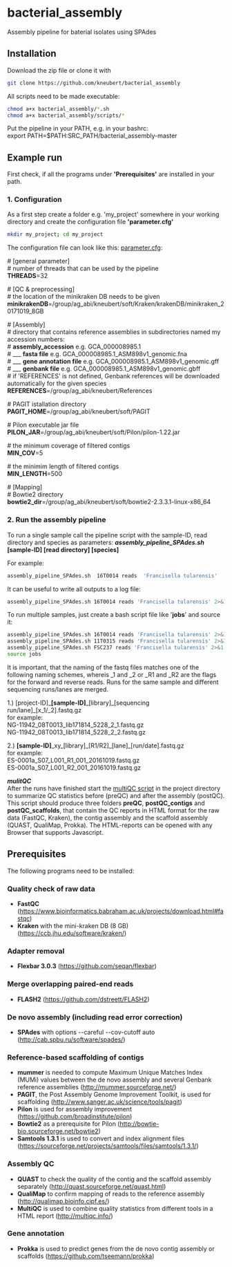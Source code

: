 # bacterial_assembly
Assembly pipeline for baterial isolates using SPAdes

## Installation
Download the zip file or clone it with   
```sh
git clone https://github.com/kneubert/bacterial_assembly
```

All scripts need to be made executable:  
```sh
chmod a+x bacterial_assembly/*.sh  
chmod a+x bacterial_assembly/scripts/*  
```

Put the pipeline in your PATH, e.g. in your bashrc:  
export PATH=$PATH:SRC_PATH/bacterial_assembly-master 

## Example run
First check, if all the programs under **'Prerequisites'** are installed in your path.

### **1. Configuration**
As a first step create a folder e.g. 'my_project' somewhere in your working directory and create the configuration file **'parameter.cfg'**   
```sh
mkdir my_project; cd my_project  
```
The configuration file can look like this: [parameter.cfg](https://raw.githubusercontent.com/kneubert/bacterial_assembly/master/example/parameter.cfg):

\# [general parameter]   
\# number of threads that can be used by the pipeline      
**THREADS**=32   

\# [QC & preprocessing]   
\# the location of the minikraken DB needs to be given 
**minikrakenDB**=/group/ag_abi/kneubert/soft/Kraken/krakenDB/minikraken_20171019_8GB

\# [Assembly]   
\# directory that contains reference assemblies in subdirectories named my accession numbers:   
\# **assembly_accession** e.g. GCA_000008985.1   
\# ___ **fasta file** e.g. GCA_000008985.1_ASM898v1_genomic.fna   
\# ___ **gene annotation file** e.g. GCA_000008985.1_ASM898v1_genomic.gff   
\# ___ **genbank file** e.g. GCA_000008985.1_ASM898v1_genomic.gbff   
\# if 'REFERENCES' is not defined, Genbank references will be downloaded automatically for the given species   
**REFERENCES**=/group/ag_abi/kneubert/References 

\# PAGIT istallation directory   
**PAGIT_HOME**=/group/ag_abi/kneubert/soft/PAGIT

\# Pilon executable jar file   
**PILON_JAR**=/group/ag_abi/kneubert/soft/Pilon/pilon-1.22.jar   

\# the minimum coverage of filtered contigs   
**MIN_COV**=5   

\# the minimim length of filtered contigs   
**MIN_LENGTH**=500   

\# [Mapping]   
\# Bowtie2 directory   
**bowtie2_dir**=/group/ag_abi/kneubert/soft/bowtie2-2.3.3.1-linux-x86_64   

### **2. Run the assembly pipeline**
To run a single sample call the pipeline script with the sample-ID, read directory and species as parameters:
***assembly_pipeline_SPAdes.sh***  **[sample-ID] [read directory]  [species]**   

For example:
```sh 
assembly_pipeline_SPAdes.sh  16T0014 reads  'Francisella tularensis'   
```
It can be useful to write all outputs to a log file:   
```sh
assembly_pipeline_SPAdes.sh 16T0014 reads 'Francisella tularensis' 2>&1 |tee -a 16T0014.log   
```
To run multiple samples, just create a bash script file like '**jobs**' and source it:   
```sh
assembly_pipeline_SPAdes.sh 16T0014 reads 'Francisella tularensis' 2>&1 |tee -a 16T0014.log   
assembly_pipeline_SPAdes.sh 11T0315 reads 'Francisella tularensis' 2>&1 |tee -a 11T0315.log   
assembly_pipeline_SPAdes.sh FSC237 reads 'Francisella tularensis' 2>&1 |tee -a FSC237.log   
source jobs  
```
It is important, that the naming of the fastq files matches one of the following naming schemes, whereis _1 and _2 or _R1 and _R2 are the flags for the forward and reverse reads. Runs for the same sample and different sequencing runs/lanes are merged. 
   
1.) \[project-ID\]\_**\[sample-ID\]**\_\[library\]\_\[sequencing run/lane\]\_\[x\_1/\_2\].fastq.gz   
for example:   
NG-11942_08T0013_lib171814_5228_2_1.fastq.gz    
NG-11942_08T0013_lib171814_5228_2_2.fastq.gz   

 2.) **\[sample-ID\]**\_xy\_\[library\]\_\[R1/R2\]\_\[lane\]\_\[run/date\].fastq.gz   
for example:   
ES-0001a_S07_L001_R1_001_20161019.fastq.gz   
ES-0001a_S07_L001_R2_001_20161019.fastq.gz   

***mulitQC***  
After the runs have finished start the [multiQC script](https://raw.githubusercontent.com/kneubert/bacterial_assembly/master/multiqc.sh) in the project directory to summarize QC statistics before (preQC) and after the assembly (postQC).  
This script should produce three folders **preQC**, **postQC_contigs** and **postQC_scaffolds**, that contain the QC reports in HTML format for the raw data (FastQC, Kraken), the contig assembly and the scaffold assembly (QUAST, QualiMap, Prokka). The HTML-reports can be opened with any Browser that supports Javascript.

## Prerequisites
The following programs need to be installed:
### Quality check of raw data
* **FastQC** (https://www.bioinformatics.babraham.ac.uk/projects/download.html#fastqc)
* **Kraken** with the mini-kraken DB (8 GB) (https://ccb.jhu.edu/software/kraken/)

### Adapter removal
* **Flexbar 3.0.3** (https://github.com/seqan/flexbar)

### Merge overlapping paired-end reads
* **FLASH2** (https://github.com/dstreett/FLASH2)

### De novo assembly (including read error correction)
* **SPAdes** with options --careful --cov-cutoff auto (http://cab.spbu.ru/software/spades/)

### Reference-based scaffolding of contigs
* **mummer** is needed to compute Maximum Unique Matches Index (MUMi) values between the de novo assembly and several Genbank reference assemblies (http://mummer.sourceforge.net/)
* **PAGIT**, the Post Assembly Genome Improvement Toolkit, is used for scaffolding (http://www.sanger.ac.uk/science/tools/pagit)
* **Pilon** is used for assembly improvement (https://github.com/broadinstitute/pilon)
* **Bowtie2** as a prerequisite for Pilon (http://bowtie-bio.sourceforge.net/bowtie2)
* **Samtools 1.3.1** is used to convert and index alignment files (https://sourceforge.net/projects/samtools/files/samtools/1.3.1/)

### Assembly QC
* **QUAST** to check the quality of the contig and the scaffold assembly separately (http://quast.sourceforge.net/quast.html)
* **QualiMap** to confirm mapping of reads to the reference assembly (http://qualimap.bioinfo.cipf.es/)
* **MultiQC** is used to combine quality statistics from different tools in a HTML report (http://multiqc.info/)

### Gene annotation
* **Prokka** is used to predict genes from the de novo contig assembly or scaffolds (https://github.com/tseemann/prokka)
